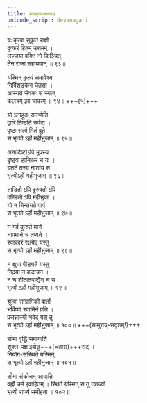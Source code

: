 ```yaml
---
title: सद्भृत्यलक्षणम्
unicode_script: devanagari
---
```


यः कृत्वा सुकृतं राज्ञो  
दुष्करं हितम् उत्तमम् ।  
लज्जया वक्ति नो किञ्चित्  
तेन राजा सहायवान् ॥ ९३॥  

यस्मिन् कृत्यं समावेश्य  
निर्विशङ्केन चेतसा ।  
आस्यते सेवकः स स्यात्  
कलत्रम् इव चापरम् ॥ ९४॥ +++(५)+++  

यो ऽनाहूतः समभ्येति  
द्वारि तिष्ठति सर्वदा ।  
पृष्टः सत्यं मितं ब्रूते  
स भृत्यो ऽर्हो महीभुजाम् ॥ ९५॥  

अनादिष्टोऽपि भूपस्य  
दृष्ट्वा हानिकरं च यः ।  
यतते तस्य नाशाय स  
भृत्योऽर्हो महीभुजाम् ॥ ९६॥  

ताडितो ऽपि दुरुक्तो ऽपि  
दण्डितो ऽपि महीभुजा ।  
यो न चिन्तयते पापं  
स भृत्यो ऽर्हो महीभुजाम् ॥ ९७॥  

न गर्वं कुरुते माने  
नापमाने च तप्यते ।  
स्वाकारं रक्षयेद् यस्तु  
स भृत्यो ऽर्हो महीभुजाम् ॥ ९८॥  

न क्षुधा पीड्यते यस्तु  
निद्रया न कदाचन ।  
न च शीतातपाद्यैश् च स  
भृत्यो ऽर्हो महीभुजाम् ॥ ९९॥  

श्रुत्वा सांग्रामिकीं वार्तां  
भविष्यां स्वामिनं प्रति ।  
प्रसन्नास्यो भवेद् यस् तु  
स भृत्यो ऽर्हो महीभुजाम् ॥ १००॥ +++(सामुराय्-सदृशम्!)+++  

सीमा वृद्धिं समायाति  
शुक्ल-पक्ष इवोडु+++(=तारा)+++राट् ।  
नियोग-संस्थिते यस्मिन्  
स भृत्यो ऽर्हो महीभुजाम् ॥ १०१॥  

सीमा संकोचम् आयाति  
वह्नौ चर्म इवाहितम् ।
स्थिते यस्मिन् स तु त्याज्यो  
भृत्यो राज्यं समीहता ॥ १०२॥  
